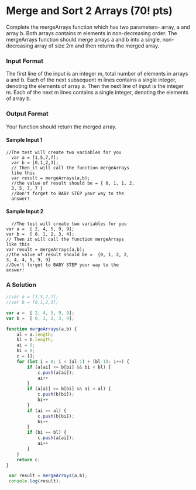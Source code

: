 # Merge and Sort 2 Arrays (70! pts)

Complete the mergeArrays function which has two parameters-
array, a and array b. Both arrays contains m elements in non-decreasing order. The mergeArrays function should merge arrays a and b into a single, non-decreasing array of size 2m and then returns the merged array.

### Input Format

The first line of the input is an integer m, total number of elements in arrays a and b. Each of the next subsequent m lines contains a single integer, denoting the elements of array a. Then the next line of input is the integer m. Each of the next m lines contains a single integer, denoting the elements of array b.

### Output Format

Your function should return the merged array.

#### Sample Input 1

```
//The test will create two variables for you
  var a = [1,5,7,7];
  var b = [0,1,2,3];
  // Then it will call the function mergeArrays
  like this
  var result = mergeArrays(a,b);
  //the value of result should be = { 0, 1, 1, 2,
  3, 5, 7, 7 }
  //Don't forget to BABY STEP your way to the
  answer!
```

#### Sample Input 2

```
  //The test will create two variables for you
var a =  [ 2, 4, 5, 9, 9];
var b =  [ 0, 1, 2, 3, 4];
// Then it will call the function mergeArrays
like this
var result = mergeArrays(a,b);
//the value of result should be =  {0, 1, 2, 2,
3, 4, 4, 5, 9, 9}
//Don't forget to BABY STEP your way to the
answer!
```

### A Solution

```javascript
//var a = [1,5,7,7];
//var b = [0,1,2,3];

var a =  [ 2, 4, 5, 9, 9];
var b =  [ 0, 1, 2, 3, 4];

function mergeArrays(a,b) {
    al = a.length;
    bl = b.length;
    ai = 0;
    bi = 0;
    c = [];
    for (let i = 0; i < (al-1) + (bl-1); i++) {
        if (a[ai] <= b[bi] && bi < bl) {
            c.push(a[ai]);
            ai++
        } 
        if (a[ai] >= b[bi] && ai < al) {
            c.push(b[bi]);
            bi++
        }
        if (ai == al) {
            c.push(b[bi]);
            bi++
        }
        if (bi == bl) {
            c.push(a[ai]);
            ai++
        }
    }
    return c;
}

 var result = mergeArrays(a,b);
 console.log(result);
```